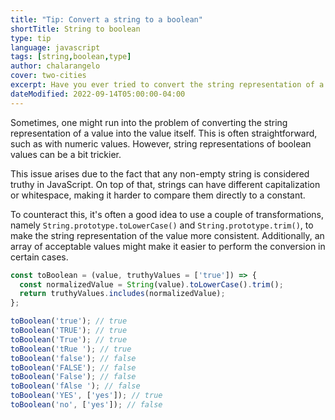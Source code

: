 ```yaml
---
title: "Tip: Convert a string to a boolean"
shortTitle: String to boolean
type: tip
language: javascript
tags: [string,boolean,type]
author: chalarangelo
cover: two-cities
excerpt: Have you ever tried to convert the string representation of a boolean to an actual boolean value? Here's a simple way to do it.
dateModified: 2022-09-14T05:00:00-04:00
---
```


Sometimes, one might run into the problem of converting the string representation of a value into the value itself. This is often straightforward, such as with numeric values. However, string representations of boolean values can be a bit trickier.

This issue arises due to the fact that any non-empty string is considered truthy in JavaScript. On top of that, strings can have different capitalization or whitespace, making it harder to compare them directly to a constant.

To counteract this, it's often a good idea to use a couple of transformations, namely `String.prototype.toLowerCase()` and `String.prototype.trim()`, to make the string representation of the value more consistent. Additionally, an array of acceptable values might make it easier to perform the conversion in certain cases.

```js
const toBoolean = (value, truthyValues = ['true']) => {
  const normalizedValue = String(value).toLowerCase().trim();
  return truthyValues.includes(normalizedValue);
};

toBoolean('true'); // true
toBoolean('TRUE'); // true
toBoolean('True'); // true
toBoolean('tRue '); // true
toBoolean('false'); // false
toBoolean('FALSE'); // false
toBoolean('False'); // false
toBoolean('fAlse '); // false
toBoolean('YES', ['yes']); // true
toBoolean('no', ['yes']); // false
```
